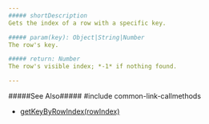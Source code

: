 ```yaml
---
##### shortDescription
Gets the index of a row with a specific key.

##### param(key): Object|String|Number
The row's key.

##### return: Number
The row's visible index; *-1* if nothing found.

---
```

#####See Also#####
#include common-link-callmethods
- [getKeyByRowIndex(rowIndex)](/api-reference/10%20UI%20Widgets/GridBase/3%20Methods/getKeyByRowIndex(rowIndex).md '{basewidgetpath}/Methods/#getKeyByRowIndexrowIndex')